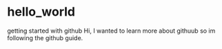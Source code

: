 # hello_world
getting started with github
Hi,
I wanted to learn more about githuub so im following the github guide.
